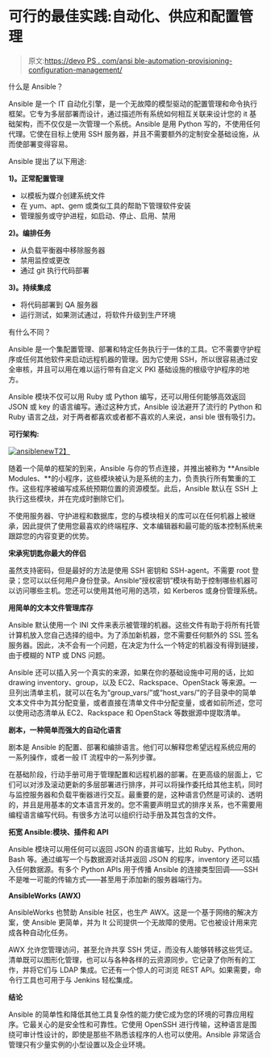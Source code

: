 # 可行的最佳实践:自动化、供应和配置管理

> 原文:[https://devo PS . com/ansi ble-automation-provisioning-configuration-management/](https://devops.com/ansible-automation-provisioning-configuration-management/)

什么是 Ansible？

Ansible 是一个 IT 自动化引擎，是一个无故障的模型驱动的配置管理和命令执行框架。它专为多层部署而设计，通过描述所有系统如何相互关联来设计您的 it 基础架构，而不仅仅是一次管理一个系统。Ansible 是用 Python 写的，不使用任何代理。它使在目标上使用 SSH 服务器，并且不需要额外的定制安全基础设施，从而使部署变得容易。

Ansible 提出了以下用途:

**1)。正常配置管理**

*   以模板为媒介创建系统文件
*   在 yum、apt、gem 或类似工具的帮助下管理软件安装
*   管理服务或守护进程，如启动、停止、启用、禁用

**2)。编排任务**

*   从负载平衡器中移除服务器
*   禁用监控或更改
*   通过 git 执行代码部署

**3)。持续集成**

*   将代码部署到 QA 服务器
*   运行测试，如果测试通过，将软件升级到生产环境

有什么不同？

Ansible 是一个集配置管理、部署和特定任务执行于一体的工具。它不需要守护程序或任何其他软件来启动远程机器的管理。因为它使用 SSH，所以很容易通过安全审核，并且可以用在难以运行带有自定义 PKI 基础设施的根级守护程序的地方。

Ansible 模块不仅可以用 Ruby 或 Python 编写，还可以用任何能够高效返回 JSON 或 key 的语言编写。通过这种方式，Ansible 设法避开了流行的 Python 和 Ruby 语言之战，对于两者都喜欢或者都不喜欢的人来说，ansi ble 很有吸引力。

**可行架构:**

[![ansiblenew](../Images/1b6e978d773927c433c80b955cc46768.png)T2】](https://devops.com/wp-content/uploads/2015/05/ansiblenew.jpg)

随着一个简单的框架的到来，Ansible 与你的节点连接，并推出被称为 **Ansible Modules、**的小程序，这些模块被认为是系统的主力，负责执行所有繁重的工作。这些程序被编写成系统预期位置的资源模型。此后，Ansible 默认在 SSH 上执行这些模块，并在完成时删除它们。

不使用服务器、守护进程和数据库，您的与模块相关的库可以在任何机器上被继承，因此提供了使用您最喜欢的终端程序、文本编辑器和最可能的版本控制系统来跟踪您的内容变更的优势。

**宋承宪钥匙你最大的伴侣**

虽然支持密码，但是最好的方法是使用 SSH 密钥和 SSH-agent。不需要 root 登录；您可以以任何用户身份登录。Ansible“授权密钥”模块有助于控制哪些机器可以访问哪些主机。您还可以使用其他可用的选项，如 Kerberos 或身份管理系统。

**用简单的文本文件管理库存**

Ansible 默认使用一个 INI 文件来表示被管理的机器。这些文件有助于将所有托管计算机放入您自己选择的组中。为了添加新机器，您不需要任何额外的 SSL 签名服务器。因此，决不会有一个问题，在决定为什么一个特定的机器没有得到链接，由于模糊的 NTP 或 DNS 问题。

Ansible 还可以插入另一个真实的来源，如果在你的基础设施中可用的话，比如 drawing inventory、group，以及 EC2、Rackspace、OpenStack 等来源。一旦列出清单主机，就可以在名为“group_vars/”或“host_vars/”的子目录中的简单文本文件中为其分配变量，或者直接在清单文件中分配变量，或者如前所述，您可以使用动态清单从 EC2、Rackspace 和 OpenStack 等数据源中提取清单。

**剧本，一种简单而强大的自动化语言**

剧本是 Ansible 的配置、部署和编排语言。他们可以解释您希望远程系统应用的一系列操作，或者一般 IT 流程中的一系列步骤。

在基础阶段，行动手册可用于管理配置和远程机器的部署。在更高级的层面上，它们可以对涉及滚动更新的多层部署进行排序，并可以将操作委托给其他主机，同时与监控服务器和负载平衡器进行交互。最重要的是，这种语言仍然是可读的、透明的，并且是用基本的文本语言开发的。您不需要声明显式的排序关系，也不需要用编程语言编写代码。有很多方法可以组织行动手册及其包含的文件。

**拓宽 Ansible:模块、插件和 API**

Ansible 模块可以用任何可以返回 JSON 的语言编写，比如 Ruby、Python、Bash 等。通过编写一个与数据源对话并返回 JSON 的程序，inventory 还可以插入任何数据源。有多个 Python APIs 用于传播 Ansible 的连接类型回调——SSH 不是唯一可能的传输方式——甚至用于添加新的服务器端行为。

**AnsibleWorks (AWX)**

AnsibleWorks 也赞助 Ansible 社区，也生产 AWX。这是一个基于网络的解决方案，使 Ansible 更简单，并为 It 公司提供一个无故障的使用。它也被设计用来完成各种自动化任务。

AWX 允许您管理访问，甚至允许共享 SSH 凭证，而没有人能够转移这些凭证。清单既可以图形化管理，也可以与各种各样的云资源同步。它记录了你所有的工作，并将它们与 LDAP 集成。它还有一个惊人的可浏览 REST API。如果需要，命令行工具也可用于与 Jenkins 轻松集成。

**结论**

Ansible 的简单性和降低其他工具复杂性的能力使它成为您的环境的可靠应用程序。它最关心的是安全性和可靠性。它使用 OpenSSH 进行传输，这种语言是围绕可审计性设计的，即使是那些不熟悉该程序的人也可以使用。Ansible 非常适合管理只有少量实例的小型设置以及企业环境。